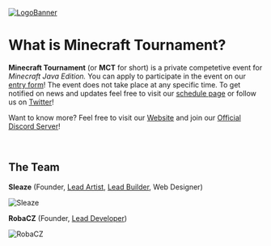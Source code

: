 [![LogoBanner](https://raw.githubusercontent.com/Minecraft-Tournament/.github/main/profile/banner.png)](https://Minecraft-Tournament.github.io/home)

# What is Minecraft Tournament?
**Minecraft Tournament** (or **MCT** for short) is a private competetive event for _Minecraft Java Edition._ You can apply to participate in the event on our [entry form](https://Minecraft-Tournament.github.io/participate)! The event does not take place at any specific time. To get notified on news and updates feel free to visit our [schedule page](https://Minecraft-Tournament.github.io/schedule) or follow us on [Twitter](https://twitter.com/MCT_Tournament)!

Want to know more? Feel free to visit our [Website](https://Minecraft-Tournament.github.io/home) and join our [Official Discord Server](https://discord.com/invite/X9WKPgHYpH)!

<br >

## The Team

**Sleaze** (Founder, [Lead Artist](https://github.com/orgs/Minecraft-Tournament/teams/artists), [Lead Builder](https://github.com/orgs/Minecraft-Tournament/teams/builders), Web Designer)

![Sleaze](https://minotar.net/helm/MineralWarrior/48.png)


**RobaCZ** (Founder, [Lead Developer](https://github.com/orgs/Minecraft-Tournament/teams/developers))

![RobaCZ](https://minotar.net/helm/RobaCZ/48.png)
